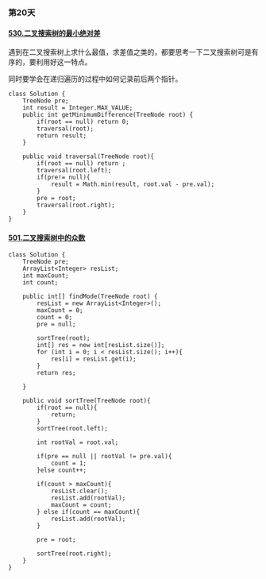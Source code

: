 ### 第20天

#### [530.二叉搜索树的最小绝对差](https://leetcode.com/problems/minimum-absolute-difference-in-bst/)
遇到在二叉搜索树上求什么最值，求差值之类的，都要思考一下二叉搜索树可是有序的，要利用好这一特点。  

同时要学会在递归遍历的过程中如何记录前后两个指针。
```
class Solution {
    TreeNode pre;
    int result = Integer.MAX_VALUE;
    public int getMinimumDifference(TreeNode root) {
        if(root == null) return 0;
        traversal(root);
        return result;
    }

    public void traversal(TreeNode root){
        if(root == null) return ;
        traversal(root.left);
        if(pre!= null){
            result = Math.min(result, root.val - pre.val);
        }
        pre = root;
        traversal(root.right);
    }
}
```
#### [501.二叉搜索树中的众数](https://leetcode.com/problems/find-mode-in-binary-search-tree/)
```
class Solution {
    TreeNode pre;
    ArrayList<Integer> resList;
    int maxCount;
    int count;

    public int[] findMode(TreeNode root) {
        resList = new ArrayList<Integer>();
        maxCount = 0;
        count = 0;
        pre = null;

        sortTree(root);
        int[] res = new int[resList.size()];
        for (int i = 0; i < resList.size(); i++){
            res[i] = resList.get(i);
        }
        return res;

    }

    public void sortTree(TreeNode root){
        if(root == null){
            return;
        }
        sortTree(root.left);

        int rootVal = root.val;

        if(pre == null || rootVal != pre.val){
            count = 1;
        }else count++;

        if(count > maxCount){
            resList.clear();
            resList.add(rootVal);
            maxCount = count;
        } else if(count == maxCount){
            resList.add(rootVal);
        }

        pre = root;

        sortTree(root.right);
    }
}
```
